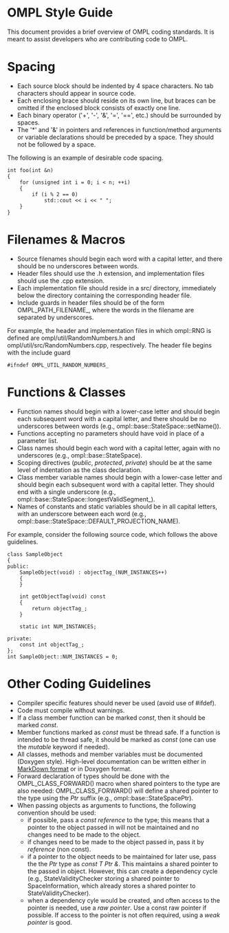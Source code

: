 # OMPL Style Guide

This document provides a brief overview of OMPL coding standards. It is meant to assist developers who are contributing code to OMPL.


# Spacing

- Each source block should be indented by 4 space characters. No tab characters should appear in source code.
- Each enclosing brace should reside on its own line, but braces can be omitted if the enclosed block consists of exactly one line.
- Each binary operator ('+', '-', '&', '=', '==', etc.) should be surrounded by spaces.
- The '*' and '&' in pointers and references in function/method arguments or variable declarations should be preceded by a space. They should not be followed by a space.

The following is an example of desirable code spacing.

~~~{.cpp}
int foo(int &n)
{
    for (unsigned int i = 0; i < n; ++i)
    {
        if (i % 2 == 0)
            std::cout << i << " ";
    }
}
~~~


# Filenames & Macros

- Source filenames should begin each word with a capital letter, and there should be no underscores between words.
- Header files should use the .h extension, and implementation files should use the .cpp extension.
- Each implementation file should reside in a src/ directory, immediately below the directory containing the corresponding header file.
- Include guards in header files should be of the form OMPL_PATH_FILENAME_, where the words in the filename are separated by underscores.

For example, the header and implementation files in which ompl::RNG is defined are ompl/util/RandomNumbers.h and ompl/util/src/RandomNumbers.cpp, respectively. The header file begins with the include guard

~~~{.cpp}
#ifndef OMPL_UTIL_RANDOM_NUMBERS_
~~~


# Functions & Classes

- Function names should begin with a lower-case letter and should begin each subsequent word with a capital letter, and there should be no underscores between words (e.g., ompl::base::StateSpace::setName()).
- Functions accepting no parameters should have void in place of a parameter list.
- Class names should begin each word with a capital letter, again with no underscores (e.g., ompl::base::StateSpace).
- Scoping directives (_public_, _protected_, _private_) should be at the same level of indentation as the class declaration.
- Class member variable names should begin with a lower-case letter and should begin each subsequent word with a capital letter. They should end with a single underscore (e.g., ompl::base::StateSpace::longestValidSegment_).
- Names of constants and static variables should be in all capital letters, with an underscore between each word (e.g., ompl::base::StateSpace::DEFAULT_PROJECTION_NAME).

For example, consider the following source code, which follows the above guidelines.

~~~{.cpp}
class SampleObject
{
public:
    SampleObject(void) : objectTag_(NUM_INSTANCES++)
    {
    }

    int getObjectTag(void) const
    {
        return objectTag_;
    }

    static int NUM_INSTANCES;

private:
    const int objectTag_;
};
int SampleObject::NUM_INSTANCES = 0;
~~~


# Other Coding Guidelines

- Compiler specific features should never be used (avoid use of \#ifdef).
- Code must compile without warnings.
- If a class member function can be marked _const_, then it should be marked _const_.
- Member functions marked as _const_ must be thread safe. If a function is intended to be thread safe, it should be marked as _const_ (one can use the _mutable_ keyword if needed).
- All classes, methods and member variables must be documented (Doxygen style). High-level documentation can be written either in [MarkDown format](http://www.stack.nl/~dimitri/doxygen/markdown.html) or in Doxygen format.
- Forward declaration of types should be done with the OMPL_CLASS_FORWARD() macro when shared pointers to the type are also needed: OMPL_CLASS_FORWARD() will define a shared pointer to the type using the _Ptr_ suffix (e.g., ompl::base::StateSpacePtr).
- When passing objects as arguments to functions, the following convention should be used:
   - if possible, pass a _const reference_ to the type; this means that a pointer to the object passed in will not be maintained and no changes need to be made to the object.
   - if changes need to be made to the object passed in, pass it by _reference_ (non const).
   - if a pointer to the object needs to be maintained for later use, pass the the _Ptr_ type as _const T Ptr &_. This maintains a shared pointer to the passed in object. However, this can create a dependency cycle (e.g., StateValidityChecker storing a shared pointer to SpaceInformation, which already stores a shared pointer to StateValidityChecker). 
   - when a dependency cyle would be created, and often access to the pointer is needed, use a _raw pointer_. Use a const raw pointer if possible. If access to the pointer is not often required, using a _weak pointer_ is good.
